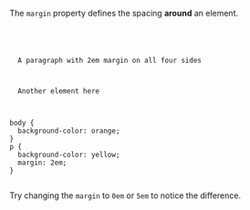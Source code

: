 The `margin` property
defines the spacing
**around** an element.

<codeblock language="css" type="lesson">
<code>
<panel language="html">
<p>
  A paragraph with 2em margin on all four sides
</p>
<span>
  Another element here
</span>
</panel>
<panel language="css">
body {
  background-color: orange;
}
p {
  background-color: yellow;
  margin: 2em;
}
</panel>
</code>
</codeblock>

Try changing the `margin` to `0em` or `5em` to notice the difference.
